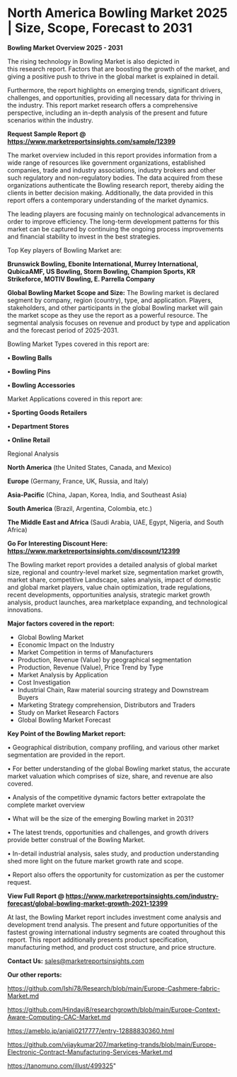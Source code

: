  # North America Bowling Market 2025 | Size, Scope, Forecast to 2031

<Strong> Bowling Market Overview 2025 - 2031</strong>

The rising technology in Bowling Market is also depicted in this research report. Factors that are boosting the growth of the market, and giving a positive push to thrive in the global market is explained in detail.

Furthermore, the report highlights on emerging trends, significant drivers, challenges, and opportunities, providing all necessary data for thriving in the industry. This report market research offers a comprehensive perspective, including an in-depth analysis of the present and future scenarios within the industry.

<strong>Request Sample Report @ <a href=https://www.marketreportsinsights.com/sample/12399>https://www.marketreportsinsights.com/sample/12399</a></strong>

The market overview included in this report provides information from a wide range of resources like government organizations, established companies, trade and industry associations, industry brokers and other such regulatory and non-regulatory bodies. The data acquired from these organizations authenticate the Bowling research report, thereby aiding the clients in better decision making. Additionally, the data provided in this report offers a contemporary understanding of the market dynamics.

The leading players are focusing mainly on technological advancements in order to improve efficiency. The long-term development patterns for this market can be captured by continuing the ongoing process improvements and financial stability to invest in the best strategies.

Top Key players of Bowling Market are:

<strong>Brunswick Bowling, Ebonite International, Murrey International, QubicaAMF, US Bowling, Storm Bowling, Champion Sports, KR Strikeforce, MOTIV Bowling, E. Parrella Company</strong>

<strong><b>Global Bowling Market Scope and Size:</b></strong>
The Bowling market is declared segment by company, region (country), type, and application. Players, stakeholders, and other participants in the global Bowling market will gain the market scope as they use the report as a powerful resource. The segmental analysis focuses on revenue and product by type and application and the forecast period of 2025-2031.

Bowling Market Types covered in this report are:

<strong>• Bowling Balls

• Bowling Pins

• Bowling Accessories</strong>

Market Applications covered in this report are:

<strong>• Sporting Goods Retailers

• Department Stores

• Online Retail</strong> 

Regional Analysis

<strong>North America</strong> (the United States, Canada, and Mexico)

<strong>Europe</strong> (Germany, France, UK, Russia, and Italy)

<strong>Asia-Pacific</strong> (China, Japan, Korea, India, and Southeast Asia)

<strong>South America</strong> (Brazil, Argentina, Colombia, etc.)

<strong>The Middle East and Africa</strong> (Saudi Arabia, UAE, Egypt, Nigeria, and South Africa)

<strong>Go For Interesting Discount Here: <a href=https://www.marketreportsinsights.com/discount/12399>https://www.marketreportsinsights.com/discount/12399</a></strong>

The Bowling market report provides a detailed analysis of global market size, regional and country-level market size, segmentation market growth, market share, competitive Landscape, sales analysis, impact of domestic and global market players, value chain optimization, trade regulations, recent developments, opportunities analysis, strategic market growth analysis, product launches, area marketplace expanding, and technological innovations.

<strong><b>Major factors covered in the report:</b></strong>
<ul>
  <li>Global Bowling Market </li>
  <li>Economic Impact on the Industry</li>
  <li>Market Competition in terms of Manufacturers</li>
  <li>Production, Revenue (Value) by geographical segmentation</li>
  <li>Production, Revenue (Value), Price Trend by Type</li>
  <li>Market Analysis by Application</li>
  <li>Cost Investigation</li>
  <li>Industrial Chain, Raw material sourcing strategy and Downstream Buyers</li>
  <li>Marketing Strategy comprehension, Distributors and Traders</li>
  <li>Study on Market Research Factors</li>
  <li>Global Bowling Market Forecast</li>
</ul>

<strong><b>Key Point of the Bowling Market report:</b></strong>

• Geographical distribution, company profiling, and various other market segmentation are provided in the report.

• For better understanding of the global Bowling market status, the accurate market valuation which comprises of size, share, and revenue are also covered.

• Analysis of the competitive dynamic factors better extrapolate the complete market overview

• What will be the size of the emerging Bowling market in 2031?

• The latest trends, opportunities and challenges, and growth drivers provide better construal of the Bowling Market.

• In-detail industrial analysis, sales study, and production understanding shed more light on the future market growth rate and scope.

• Report also offers the opportunity for customization as per the customer request.

<strong><b>View Full Report @ <a href=https://www.marketreportsinsights.com/industry-forecast/global-bowling-market-growth-2021-12399>https://www.marketreportsinsights.com/industry-forecast/global-bowling-market-growth-2021-12399</a></b></strong>


At last, the Bowling Market report includes investment come analysis and development trend analysis. The present and future opportunities of the fastest growing international industry segments are coated throughout this report. This report additionally presents product specification, manufacturing method, and product cost structure, and price structure.

<strong>Contact Us:</strong>
sales@marketreportsinsights.com

<strong>Our other reports:</strong>

<a href=https://github.com/Ishi78/Research/blob/main/Europe-Cashmere-fabric-Market.md>https://github.com/Ishi78/Research/blob/main/Europe-Cashmere-fabric-Market.md</a>

<a href=https://github.com/Hindavi8/researchgrowth/blob/main/Europe-Context-Aware-Computing-CAC-Market.md>https://github.com/Hindavi8/researchgrowth/blob/main/Europe-Context-Aware-Computing-CAC-Market.md</a>

<a href=https://ameblo.jp/anjali0217777/entry-12888830360.html>https://ameblo.jp/anjali0217777/entry-12888830360.html</a>

<a href=https://github.com/vijaykumar207/marketing-trands/blob/main/Europe-Electronic-Contract-Manufacturing-Services-Market.md>https://github.com/vijaykumar207/marketing-trands/blob/main/Europe-Electronic-Contract-Manufacturing-Services-Market.md</a>

<a href=https://tanomuno.com/illust/499325>https://tanomuno.com/illust/499325</a>"
